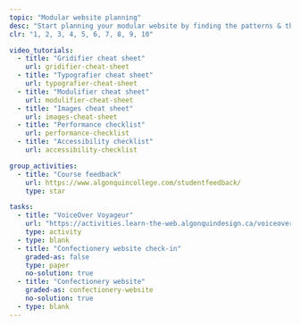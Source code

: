 ```yaml
---
topic: "Modular website planning"
desc: "Start planning your modular website by finding the patterns & the basic CSS properties you need."
clr: "1, 2, 3, 4, 5, 6, 7, 8, 9, 10"

video_tutorials:
  - title: "Gridifier cheat sheet"
    url: gridifier-cheat-sheet
  - title: "Typografier cheat sheet"
    url: typografier-cheat-sheet
  - title: "Modulifier cheat sheet"
    url: modulifier-cheat-sheet
  - title: "Images cheat sheet"
    url: images-cheat-sheet
  - title: "Performance checklist"
    url: performance-checklist
  - title: "Accessibility checklist"
    url: accessibility-checklist

group_activities:
  - title: "Course feedback"
    url: https://www.algonquincollege.com/studentfeedback/
    type: star

tasks:
  - title: "VoiceOver Voyageur"
    url: "https://activities.learn-the-web.algonquindesign.ca/voiceover-voyageur/"
    type: activity
  - type: blank
  - title: "Confectionery website check-in"
    graded-as: false
    type: paper
    no-solution: true
  - title: "Confectionery website"
    graded-as: confectionery-website
    no-solution: true
  - type: blank
---
```

